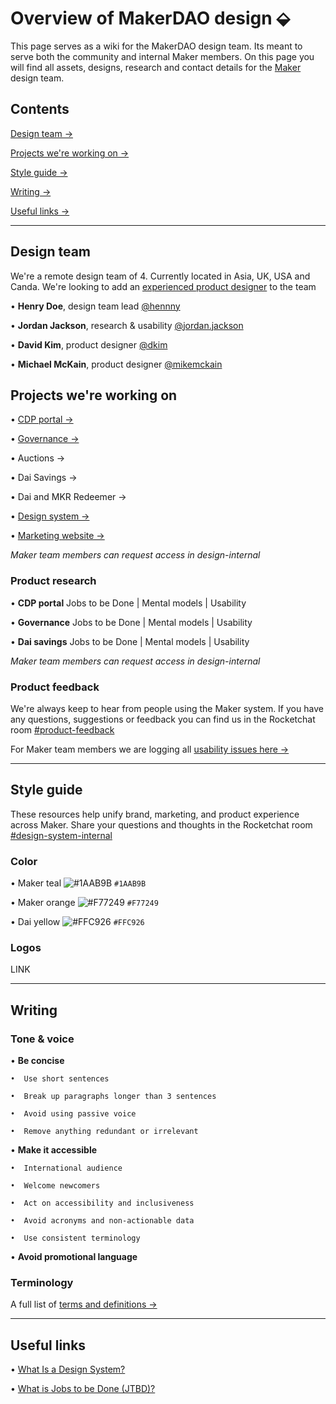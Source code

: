 # Overview of MakerDAO design ⬙

This page serves as a wiki for the MakerDAO design team. Its meant to serve both the community and internal Maker members. On this page you will find all assets, designs, research and contact details for the [Maker](https://makerdao.com/) design team. 

## Contents
[Design team →](https://github.com/hcdoe/Overview-of-MakerDAO-design#design-team)

[Projects we're working on →](https://github.com/hcdoe/Overview-of-MakerDAO-design#projects-were-working-on)

[Style guide →](https://github.com/hcdoe/Overview-of-MakerDAO-design#style-guide)

[Writing →](https://github.com/hcdoe/Overview-of-MakerDAO-design#writing)

[Useful links →](https://github.com/hcdoe/Overview-of-MakerDAO-design#useful-links)



---

## Design team
We're a remote design team of 4. Currently located in Asia, UK, USA and Canda. We're looking to add an [experienced product designer](https://makerdao.com/careers/product-designer) to the team

•  **Henry Doe**, design team lead [@hennny](https://chat.makerdao.com/home)

•  **Jordan Jackson**, research & usability [@jordan.jackson](https://chat.makerdao.com/home)

•  **David Kim**, product designer [@dkim](https://chat.makerdao.com/home)

•  **Michael McKain**, product designer [@mikemckain](https://chat.makerdao.com/home)

## Projects we're working on
•  [CDP portal →](https://www.figma.com/file/L89YEqsCYo0yZ07Lwc5dVBaJ/Multi-Collateral-CDP-Portal?node-id=168%3A12)

•  [Governance →](https://www.figma.com/file/P3WU8leDECFDItgLx4gh22t9/Governance?node-id=227%3A11)

•  Auctions →

•  Dai Savings →

•  Dai and MKR Redeemer →

•  [Design system →](https://www.figma.com/file/WD1TVy5hFtVkWgd7hvhbzFIe/Components?node-id=1595%3A36)

•  [Marketing website →](https://www.figma.com/file/BJKZPfODBGLwxkpTJuxdj6Kb/makerdao.com?node-id=0%3A1)

*Maker team members can request access in design-internal*

### Product research 
• **CDP portal** Jobs to be Done | Mental models | Usability

• **Governance** Jobs to be Done | Mental models | Usability

• **Dai savings** Jobs to be Done | Mental models | Usability



*Maker team members can request access in design-internal*

### Product feedback 

We're always keep to hear from people using the Maker system. If you have any questions, suggestions or feedback you can find us in the Rocketchat room [#product-feedback](https://chat.makerdao.com/home)

For Maker team members we are logging all [usability issues here →](https://docs.google.com/spreadsheets/d/18X4y-87m5flC9iH4RkWUXD64i_H-FM0QUHlEoiqhRxw/edit#gid=0)

---


## Style guide
These resources help unify brand, marketing, and product experience across Maker. Share your questions and thoughts in the Rocketchat room [#design-system-internal](https://chat.makerdao.com/home)

### Color

•  Maker teal ![#1AAB9B](https://placehold.it/15/1AAB9B/000000?text=+) `#1AAB9B`

•  Maker orange ![#F77249](https://placehold.it/15/F77249/000000?text=+) `#F77249`

•  Dai yellow ![#FFC926](https://placehold.it/15/FFC926/000000?text=+) `#FFC926`

### Logos
LINK

---

## Writing
### Tone & voice 
•  **Be concise**

    •  Use short sentences

    •  Break up paragraphs longer than 3 sentences

    •  Avoid using passive voice

    •  Remove anything redundant or irrelevant

•  **Make it accessible**

    •  International audience

    •  Welcome newcomers

    •  Act on accessibility and inclusiveness

    •  Avoid acronyms and non-actionable data

    •  Use consistent terminology 

•  **Avoid promotional language**


### Terminology
A full list of [terms and definitions →](https://airtable.com/shr93DOZR1FHNJv4Y/tblv6XRHv27cAvKad)

---


## Useful links

•  [What Is a Design System?](https://forumone.com/ideas/what-is-design-system)

•  [What is Jobs to be Done (JTBD)?](https://jtbd.info/2-what-is-jobs-to-be-done-jtbd-796b82081cca)
